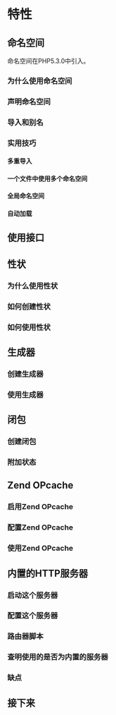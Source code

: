 # 特性

## 命名空间

命名空间在PHP5.3.0中引入。

### 为什么使用命名空间


### 声明命名空间


### 导入和别名


### 实用技巧

#### 多重导入


#### 一个文件中使用多个命名空间


#### 全局命名空间


#### 自动加载


## 使用接口


## 性状

### 为什么使用性状


### 如何创建性状


### 如何使用性状


## 生成器

### 创建生成器


### 使用生成器


## 闭包

### 创建闭包


### 附加状态


## Zend OPcache

### 启用Zend OPcache


### 配置Zend OPcache


### 使用Zend OPcache


## 内置的HTTP服务器

### 启动这个服务器


### 配置这个服务器


### 路由器脚本


### 查明使用的是否为内置的服务器


### 缺点


## 接下来


